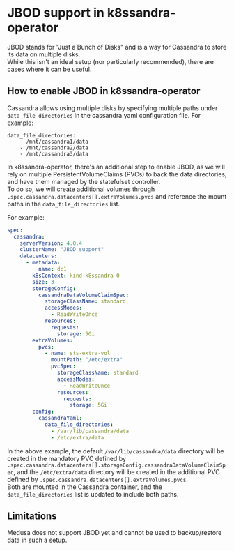 # JBOD support in k8ssandra-operator

JBOD stands for "Just a Bunch of Disks" and is a way for Cassandra to store its data on multiple disks.  
While this isn't an ideal setup (nor particularly recommended), there are cases where it can be useful.

## How to enable JBOD in k8ssandra-operator

Cassandra allows using multiple disks by specifying multiple paths under `data_file_directories` in the cassandra.yaml configuration file. For example:

```
data_file_directories:
    - /mnt/cassandra1/data
    - /mnt/cassandra2/data
    - /mnt/cassandra3/data
```

In k8ssandra-operator, there's an additional step to enable JBOD, as we will rely on multiple PersistentVolumeClaims (PVCs) to back the data directories, and have them managed by the statefulset controller.  
To do so, we will create additional volumes through `.spec.cassandra.datacenters[].extraVolumes.pvcs` and reference the mount paths in the `data_file_directories` list.
  
For example:

```yaml
spec:
  cassandra:
    serverVersion: 4.0.4
    clusterName: "JBOD support"
    datacenters:
      - metadata:
          name: dc1
        k8sContext: kind-k8ssandra-0
        size: 3
        storageConfig:
          cassandraDataVolumeClaimSpec:
            storageClassName: standard
            accessModes:
              - ReadWriteOnce
            resources:
              requests:
                storage: 5Gi
        extraVolumes:
          pvcs:
            - name: sts-extra-vol
              mountPath: "/etc/extra"
              pvcSpec:
                storageClassName: standard
                accessModes:
                  - ReadWriteOnce
                resources:
                  requests:
                    storage: 5Gi
        config:
          cassandraYaml:
            data_file_directories:
              - /var/lib/cassandra/data
              - /etc/extra/data
```

In the above example, the default `/var/lib/cassandra/data` directory will be created in the mandatory PVC defined by `.spec.cassandra.datacenters[].storageConfig.cassandraDataVolumeClaimSpec`, and the `/etc/extra/data` directory will be created in the additional PVC defined by `.spec.cassandra.datacenters[].extraVolumes.pvcs`.  
Both are mounted in the Cassandra container, and the `data_file_directories` list is updated to include both paths.


## Limitations

Medusa does not support JBOD yet and cannot be used to backup/restore data in such a setup.